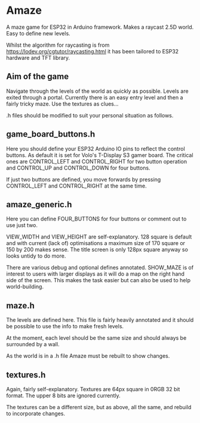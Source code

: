 # Amaze
A maze game for ESP32 in Arduino framework. Makes a raycast 2.5D world. Easy to define new levels.

Whilst the algorithm for raycasting is from https://lodev.org/cgtutor/raycasting.html it has been tailored to ESP32 hardware and TFT library.

Aim of the game
---------------

Navigate through the levels of the world as quickly as possible. Levels are exited through a portal. Currently there is an easy entry level and then a fairly tricky maze. Use the textures as clues...

.h files should be modified to suit your personal situation as follows.

game_board_buttons.h
--------------------
Here you should define your ESP32 Arduino IO pins to reflect the control buttons. As default it is set for Volo's T-Display S3 gamer board. The critical ones are CONTROL_LEFT and CONTROL_RIGHT for two button operation and CONTROL_UP and CONTROL_DOWN for four buttons.

If just two buttons are defined, you move forwards by pressing CONTROL_LEFT and CONTROL_RIGHT at the same time.


amaze_generic.h
---------------
Here you can define FOUR_BUTTONS for four buttons or comment out to use just two.

VIEW_WIDTH and VIEW_HEIGHT are self-explanatory. 128 square is default and with current (lack of) optimisations a maximum size of 170 square or 150 by 200 makes sense. The title screen is only 128px square anyway so looks untidy to do more.

There are various debug and optional defines annotated. SHOW_MAZE is of interest to users with larger displays as it will do a map on the right hand side of the screen. This makes the task easier but can also be used to help world-building.

maze.h
------
The levels are defined here. This file is fairly heavily annotated and it should be possible to use the info to make fresh levels.

At the moment, each level should be the same size and should always be surrounded by a wall.

As the world is in a .h file Amaze must be rebuilt to show changes.

textures.h
----------
Again, fairly self-explanatory. Textures are 64px square in 0RGB 32 bit format. The upper 8 bits are ignored currently.

The textures can be a different size, but as above, all the same, and rebuild to incorporate changes.
